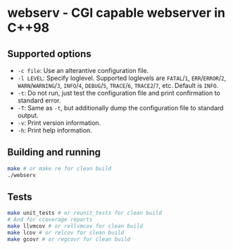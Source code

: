 # webserv - CGI capable webserver in C++98

## Supported options

- `-c file`: Use an alterantive configuration file.
- `-l LEVEL`: Specify loglevel. Supported loglevels are `FATAL`/`1`, `ERR`/`ERROR`/`2`, `WARN`/`WARNING`/`3`, `INFO`/`4`, `DEBUG`/`5`, `TRACE`/`6`, `TRACE2`/`7`, etc. Default is `INFO`.
- `-t`: Do not run, just test the configuration file and print confirmation to standard error.
- `-T`: Same as `-t`, but additionally dump the configuration file to standard output.
- `-v`: Print version information.
- `-h`: Print help information.

## Building and running

```sh
make # or make re for clean build
./webserv
```

## Tests

```sh
make unit_tests # or reunit_tests for clean build
# And for ccoverage reports
make llvmcov # or rellvmcov for clean build
make lcov # or relcov for clean build
make gcovr # or regcovr for clean build
```
